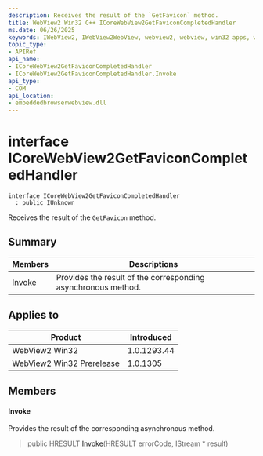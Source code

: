 ```yaml
---
description: Receives the result of the `GetFavicon` method.
title: WebView2 Win32 C++ ICoreWebView2GetFaviconCompletedHandler
ms.date: 06/26/2025
keywords: IWebView2, IWebView2WebView, webview2, webview, win32 apps, win32, edge, ICoreWebView2, ICoreWebView2Controller, browser control, edge html, ICoreWebView2GetFaviconCompletedHandler
topic_type: 
- APIRef
api_name:
- ICoreWebView2GetFaviconCompletedHandler
- ICoreWebView2GetFaviconCompletedHandler.Invoke
api_type:
- COM
api_location:
- embeddedbrowserwebview.dll
---
```


# interface ICoreWebView2GetFaviconCompletedHandler

```
interface ICoreWebView2GetFaviconCompletedHandler
  : public IUnknown
```

Receives the result of the `GetFavicon` method.

## Summary

 Members                        | Descriptions
--------------------------------|---------------------------------------------
[Invoke](#invoke) | Provides the result of the corresponding asynchronous method.

## Applies to

Product                         | Introduced
--------------------------------|---------------------------------------------
WebView2 Win32            |    1.0.1293.44
WebView2 Win32 Prerelease |    1.0.1305

## Members

#### Invoke

Provides the result of the corresponding asynchronous method.

> public HRESULT [Invoke](#invoke)(HRESULT errorCode, IStream * result)

